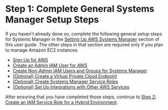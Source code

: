 # Step 1: Complete General Systems Manager Setup Steps<a name="hybrid-setup-general"></a>

If you haven't already done so, complete the following general setup steps for Systems Manager in the [Setting Up AWS Systems Manager](systems-manager-setting-up.md) section of this user guide\. The other steps in that section are required only if you plan to manage Amazon EC2 instances\.
+ [Sign Up for AWS](setup-sign-up.md)
+ [Create an Admin IAM User for AWS](setup-create-admin-user.md)
+ [ Create Non\-Admin IAM Users and Groups for Systems Manager](setup-create-iam-user.md)
+ [\(Optional\) Create a Virtual Private Cloud Endpoint](setup-create-vpc.md)
+ [\(Optional\) Create Systems Manager Service Roles](setup-service-role.md)
+ [\(Optional\) Set Up Integrations with Other AWS Services](setup-integrations.md)

After ensuring that you have completed those steps, continue to [Step 2: Create an IAM Service Role for a Hybrid Environment](sysman-service-role.md)\.